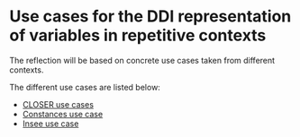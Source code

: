 # Use cases for the DDI representation of variables in repetitive contexts

The reflection will be based on concrete use cases taken from different contexts.

The different use cases are listed below:

- [CLOSER use cases](closer.md)
- [Constances use case](constances.md)
- [Insee use case](insee.md)